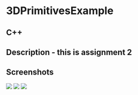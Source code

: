 # 3DPrimitivesExample
## C++
## Description - this is assignment 2

## Screenshots 
![](/CC-OF/modules2.jpg)
![](/CC-OF/OFgif.gif)
![](/CC-OF/screenshot.png)

